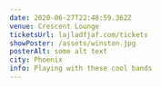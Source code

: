 ```yaml
---
date: 2020-06-27T22:48:59.362Z
venue: Crescent Lounge
ticketsUrl: lajladfjaf.com/tickets
showPoster: /assets/winston.jpg
posterAlt: some alt text
city: Phoenix
info: Playing with these cool bands
---
```

